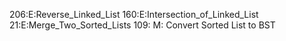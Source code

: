 206:E:Reverse_Linked_List
160:E:Intersection_of_Linked_List
21:E:Merge_Two_Sorted_Lists
109: M: Convert Sorted List to BST